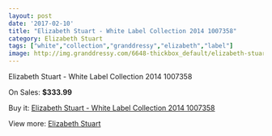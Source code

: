 ```yaml
---
layout: post
date: '2017-02-10'
title: "Elizabeth Stuart - White Label Collection 2014 1007358"
category: Elizabeth Stuart
tags: ["white","collection","granddressy","elizabeth","label"]
image: http://img.granddressy.com/6648-thickbox_default/elizabeth-stuart-white-label-collection-2014-1007358.jpg
---
```

Elizabeth Stuart - White Label Collection 2014 1007358

On Sales: **$333.99**
<a href="https://www.granddressy.com/en/elizabeth-stuart/5940-elizabeth-stuart-white-label-collection-2014-1007358.html"><amp-img layout="responsive" width="600" height="600" src="//img.granddressy.com/6648-thickbox_default/elizabeth-stuart-white-label-collection-2014-1007358.jpg" alt="Elizabeth Stuart - White Label Collection 2014 1007358 0" /></a>

Buy it: [Elizabeth Stuart - White Label Collection 2014 1007358](https://www.granddressy.com/en/elizabeth-stuart/5940-elizabeth-stuart-white-label-collection-2014-1007358.html "Elizabeth Stuart - White Label Collection 2014 1007358")

View more: [Elizabeth Stuart](https://www.granddressy.com/en/42-elizabeth-stuart "Elizabeth Stuart")